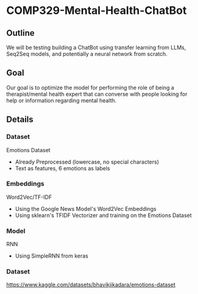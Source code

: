 # COMP329-Mental-Health-ChatBot
## Outline
We will be testing building a ChatBot using transfer learning from LLMs, Seq2Seq models, and potentially a neural network from scratch.
## Goal
Our goal is to optimize the model for performing the role of being a therapist/mental health expert that can converse with people looking for help or information regarding mental health.
## Details
### Dataset 
Emotions Dataset
* Already Preprocessed (lowercase, no special characters)
* Text as features, 6 emotions as labels

### Embeddings
Word2Vec/TF-IDF
* Using the Google News Model's Word2Vec Embeddings
* Using sklearn's TFIDF Vectorizer and training on the Emotions Dataset

### Model
RNN
* Using SimpleRNN from keras

### Dataset
https://www.kaggle.com/datasets/bhavikjikadara/emotions-dataset
